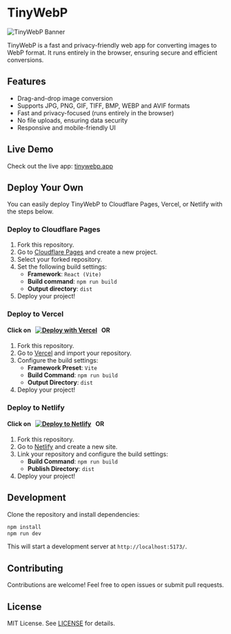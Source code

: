# TinyWebP

<picture>
  <source srcset="https://tinywebp.app/tinywebp_dark.webp" media="(prefers-color-scheme: dark)">
  <img src="https://tinywebp.app/tinywebp_light.webp" alt="TinyWebP Banner">
</picture>

TinyWebP is a fast and privacy-friendly web app for converting images to WebP format. It runs entirely in the browser, ensuring secure and efficient conversions.

## Features

- Drag-and-drop image conversion
- Supports JPG, PNG, GIF, TIFF, BMP, WEBP and AVIF formats
- Fast and privacy-focused (runs entirely in the browser)
- No file uploads, ensuring data security
- Responsive and mobile-friendly UI

## Live Demo

Check out the live app: [tinywebp.app](https://tinywebp.app)

## Deploy Your Own

You can easily deploy TinyWebP to Cloudflare Pages, Vercel, or Netlify with the steps below.

### Deploy to Cloudflare Pages

1. Fork this repository.
2. Go to [Cloudflare Pages](https://pages.cloudflare.com/) and create a new project.
3. Select your forked repository.
4. Set the following build settings:
   - **Framework**: `React (Vite)`
   - **Build command**: `npm run build`
   - **Output directory**: `dist`
5. Deploy your project!

### Deploy to Vercel

#### Click on &nbsp; [![Deploy with Vercel](https://vercel.com/button)](https://vercel.com/new/clone?repository-url=https://github.com/IamIsPra/tinywebp) &nbsp; OR
1. Fork this repository.
2. Go to [Vercel](https://vercel.com/) and import your repository.
3. Configure the build settings:
   - **Framework Preset**: `Vite`
   - **Build Command**: `npm run build`
   - **Output Directory**: `dist`
4. Deploy your project!

### Deploy to Netlify 

#### Click on &nbsp;  [![Deploy to Netlify](https://www.netlify.com/img/deploy/button.svg)](https://app.netlify.com/start/deploy?repository=https://github.com/IamIsPra/tinywebp) &nbsp; OR


1. Fork this repository.
2. Go to [Netlify](https://app.netlify.com/) and create a new site.
3. Link your repository and configure the build settings:
   - **Build Command**: `npm run build`
   - **Publish Directory**: `dist`
4. Deploy your project!

## Development

Clone the repository and install dependencies:

```sh
npm install
npm run dev
```

This will start a development server at `http://localhost:5173/`.

## Contributing

Contributions are welcome! Feel free to open issues or submit pull requests.

## License

MIT License. See [LICENSE](./LICENSE) for details.

